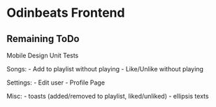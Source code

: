 # Odinbeats Frontend

## Remaining ToDo

Mobile Design
Unit Tests

Songs:
    - Add to playlist without playing
    - Like/Unlike without playing

Settings:
    - Edit user
    - Profile Page

Misc:
    - toasts (added/removed to playlist, liked/unliked)
    - ellipsis texts
